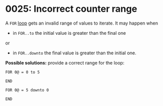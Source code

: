 # 0025: Incorrect counter range

A `FOR` [loop](../../coding/loops.md#for-end) gets an invalid range of values to iterate. It may happen when 

* in `FOR..to` the initial value is greater than the final one

or

* in `FOR..downto`  the final value is greater than the initial one.

**Possible solutions:** provide a correct range for the loop:

```
FOR 0@ = 0 to 5
    
END

FOR 0@ = 5 downto 0
    
END
```

